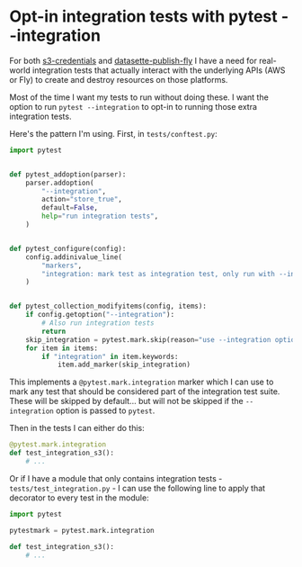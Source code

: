 # Opt-in integration tests with pytest --integration

For both [s3-credentials](https://github.com/simonw/s3-credentials) and [datasette-publish-fly](https://github.com/simonw/datasette-publish-fly) I have a need for real-world integration tests that actually interact with the underlying APIs (AWS or Fly) to create and destroy resources on those platforms.

Most of the time I want my tests to run without doing these. I want the option to run `pytest --integration` to opt-in to running those extra integration tests.

Here's the pattern I'm using. First, in `tests/conftest.py`:

```python
import pytest


def pytest_addoption(parser):
    parser.addoption(
        "--integration",
        action="store_true",
        default=False,
        help="run integration tests",
    )


def pytest_configure(config):
    config.addinivalue_line(
        "markers",
        "integration: mark test as integration test, only run with --integration",
    )


def pytest_collection_modifyitems(config, items):
    if config.getoption("--integration"):
        # Also run integration tests
        return
    skip_integration = pytest.mark.skip(reason="use --integration option to run")
    for item in items:
        if "integration" in item.keywords:
            item.add_marker(skip_integration)
```
This implements a `@pytest.mark.integration` marker which I can use to mark any test that should be considered part of the integration test suite. These will be skipped by default... but will not be skipped if the `--integration` option is passed to `pytest`.

Then in the tests I can either do this:

```python
@pytest.mark.integration
def test_integration_s3():
    # ...
```
Or if I have a module that only contains integration tests - `tests/test_integration.py` - I can use the following line to apply that decorator to every test in the module:
```python
import pytest

pytestmark = pytest.mark.integration

def test_integration_s3():
    # ...
```
